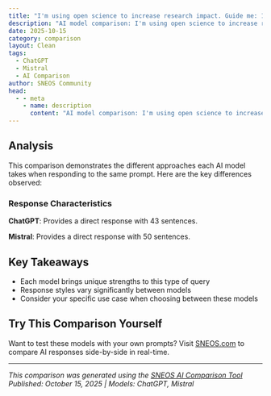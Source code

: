 ```yaml
---
title: "I'm using open science to increase research impact. Guide me: 1) Share preprints for early visibility"
description: "AI model comparison: I'm using open science to increase research impact. Guide me: 1) Share preprints for early visibilit..."
date: 2025-10-15
category: comparison
layout: Clean
tags:
  - ChatGPT
  - Mistral
  - AI Comparison
author: SNEOS Community
head:
  - - meta
    - name: description
      content: "AI model comparison: I'm using open science to increase research impact. Guide me: 1) Share preprints for early visibility..."
---
```


<ChatComparison
  title="I'm using open science to increase research impact. Guide me: 1) Share preprints for early visibility"
  prompt="I'm using open science to increase research impact. Guide me: 1) Share preprints for early visibility"
  :responses='{"ChatGPT": "Using open science practices can significantly enhance the visibility and impact of your research. Sharing preprints is a great way to achieve this. Here\u2019s a guide to help you effectively share preprints for early visibility:\n\n### 1. Choose the Right Preprint Server\n- **Discipline-Specific Servers**: Select a preprint server that is well-regarded in your field (e.g., arXiv for physics, bioRxiv for biology, SSRN for social sciences).\n- **General Preprint Servers**: Consider using a general preprint server like SocArXiv or PsyArXiv if your research spans multiple disciplines.\n\n### 2. Prepare Your Manuscript\n- **Formatting**: Ensure your manuscript meets the submission guidelines of the chosen preprint server. Pay attention to formatting, length, and any specific requirements.\n- **Acknowledge Funding and Conflicts of Interest**: Be transparent about your funding sources and any potential conflicts of interest.\n\n### 3. Include Essential Information\n- **Title**: Create a clear and descriptive title that reflects the core contribution of your research.\n- **Abstract**: Write a concise abstract that summarizes your research, key findings, and the significance of your work.\n- **Keywords**: Include relevant keywords to improve searchability.\n- **Authors and Affiliations**: List all contributing authors with their affiliations clearly stated.\n\n### 4. Submit Your Preprint\n- **Register and Upload**: Create an account on the preprint server, and follow the steps to submit your document.\n- **Select Licenses**: Choose an appropriate license (e.g., CC BY or CC BY-NC) that allows others to use your work while giving you credit.\n\n### 5. Promote Your Preprint\n- **Social Media**: Share the link to your preprint on platforms like Twitter, LinkedIn, or Facebook. Use relevant hashtags to reach a broader audience (e.g., #Preprint, #OpenScience, field-specific tags).\n- **Research Communities**: Share your preprint in academic groups or forums related to your discipline (e.g., ResearchGate, LinkedIn groups).\n- **Email Notifications**: Send a brief email to colleagues and other researchers in your network highlighting your new preprint.\n- **Personal and Institutional Websites**: Post the preprint on your personal and institutional webpages.\n\n### 6. Engage with Feedback\n- **Monitor Responses**: Keep track of comments and questions from readers, and be open to feedback that can improve your research.\n- **Engage in Discussions**: Participate in discussions on social media or research forums regarding your preprint. This can help you connect with others in your field.\n\n### 7. Update when Necessary\n- **Revisions**: If your manuscript undergoes significant changes based on feedback or further research, consider updating the preprint with the latest version.\n- **Link to Published Version**: Once your work is formally published in a peer-reviewed journal, update your preprint by adding a link to the published version.\n\n### 8. Measure Your Impact\n- **Track Metrics**: Many preprint servers provide analytics on views and downloads. Use this data to assess the reach and impact of your work.\n\nBy following these steps, you can effectively use preprints to increase the visibility of your research and engage with the academic community early in your research journey. Remember that the goal of open science is not only to share your findings but also to foster collaboration and transparency within the research ecosystem.", "Mistral": "That\u0027s a great initiative! Sharing preprints is an excellent way to increase the visibility and impact of your research. Here\u0027s a step-by-step guide to help you:\n\n### 1. Understand Preprints\nPreprints are versions of scholarly papers that precede formal peer review. They allow researchers to share their findings quickly and openly, fostering collaboration and accelerating the dissemination of knowledge.\n\n### 2. Choose a Preprint Server\nSelect a reputable preprint server that aligns with your field of study. Some popular preprint servers include:\n- **arXiv**: Primarily for physics, mathematics, computer science, quantitative biology, quantitative finance, statistics, electrical engineering and systems science, and economics.\n- **bioRxiv**: For biology.\n- **medRxiv**: For medical and health sciences.\n- **PsyArXiv**: For psychology.\n- **SocArXiv**: For social sciences.\n- **EarthArXiv**: For earth sciences.\n- **OSF Preprints**: A general-purpose preprint server that supports a wide range of disciplines.\n\n### 3. Prepare Your Manuscript\nEnsure your manuscript is well-prepared and formatted according to the guidelines of the preprint server you choose. Key points to consider:\n- **Title and Abstract**: Make sure they are clear and concise.\n- **Keywords**: Include relevant keywords to improve discoverability.\n- **References**: Ensure all references are properly cited.\n- **Figures and Tables**: Make sure they are high-quality and clearly labeled.\n\n### 4. Submit Your Preprint\nFollow the submission guidelines of your chosen preprint server. Typically, this involves:\n- **Creating an Account**: Register on the preprint server.\n- **Uploading Your Manuscript**: Follow the instructions to upload your manuscript and any supplementary materials.\n- **Metadata**: Provide accurate metadata, including authors, affiliations, and keywords.\n- **License**: Choose an appropriate license (e.g., Creative Commons) to specify how others can use your work.\n\n### 5. Promote Your Preprint\nOnce your preprint is published, promote it to increase its visibility:\n- **Social Media**: Share the link on platforms like Twitter, LinkedIn, and ResearchGate.\n- **Email**: Send the link to colleagues, collaborators, and relevant mailing lists.\n- **Blogs and Websites**: Write a blog post or create a webpage about your research.\n- **Conferences**: Present your findings at conferences and include the preprint link in your presentation.\n\n### 6. Engage with the Community\nEncourage feedback and discussion:\n- **Comments**: Respond to comments and questions on the preprint server.\n- **Collaboration**: Engage with other researchers who show interest in your work.\n- **Updates**: If you make significant revisions, consider updating the preprint or submitting a new version.\n\n### 7. Monitor Impact\nTrack the impact of your preprint:\n- **Downloads and Views**: Monitor the number of downloads and views.\n- **Citations**: Check if your preprint is being cited in other works.\n- **Altmetrics**: Use tools like Altmetric to track mentions on social media, blogs, and news outlets.\n\n### 8. Submit to a Journal\nAfter receiving feedback and making necessary revisions, submit your manuscript to a peer-reviewed journal. Many journals now accept preprints, but it\u0027s always good to check their policies.\n\n### 9. Continue Open Science Practices\nConsider other open science practices to further increase your research impact:\n- **Open Data**: Share your datasets openly.\n- **Open Code**: Make your code and software available.\n- **Open Access**: Publish in open access journals or use institutional repositories.\n\nBy following these steps, you can effectively use preprints to increase the visibility and impact of your research. Good luck!"}' published-date="{DateTime.UtcNow:HH:mm}"
/>

## Analysis

This comparison demonstrates the different approaches each AI model takes when responding to the same prompt. Here are the key differences observed:

### Response Characteristics

**ChatGPT**: Provides a direct response with 43 sentences. 

**Mistral**: Provides a direct response with 50 sentences. 

## Key Takeaways

- Each model brings unique strengths to this type of query
- Response styles vary significantly between models
- Consider your specific use case when choosing between these models

## Try This Comparison Yourself

Want to test these models with your own prompts? Visit [SNEOS.com](https://sneos.com) to compare AI responses side-by-side in real-time.

---

*This comparison was generated using the [SNEOS AI Comparison Tool](https://sneos.com)*
*Published: October 15, 2025 | Models: ChatGPT, Mistral*
